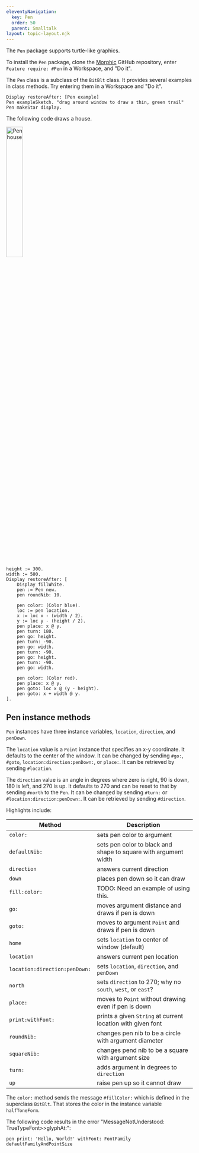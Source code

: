 ```yaml
---
eleventyNavigation:
  key: Pen
  order: 50
  parent: Smalltalk
layout: topic-layout.njk
---
```


The `Pen` package supports turtle-like graphics.

To install the `Pen` package, clone the
[Morphic](https://github.com/Cuis-Smalltalk/Morphic.git) GitHub repository,
enter `Feature require: #Pen` in a Workspace, and "Do it".

The `Pen` class is a subclass of the `BitBlt` class.
It provides several examples in class methods.
Try entering them in a Workspace and "Do it".

```smalltalk
Display restoreAfter: [Pen example]
Pen exampleSketch. "drag around window to draw a thin, green trail"
Pen makeStar display.
```

The following code draws a house.

<img alt="Pen house" style="width: 30%"
  src="/blog/assets/cuis-pen-house.png?v={{pkg.version}}">

```smalltalk
height := 300.
width := 500.
Display restoreAfter: [
    Display fillWhite.
    pen := Pen new.
    pen roundNib: 10.

    pen color: (Color blue).
    loc := pen location.
    x := loc x - (width / 2).
    y := loc y - (height / 2).
    pen place: x @ y.
    pen turn: 180.
    pen go: height.
    pen turn: -90.
    pen go: width.
    pen turn: -90.
    pen go: height.
    pen turn: -90.
    pen go: width.

    pen color: (Color red).
    pen place: x @ y.
    pen goto: loc x @ (y - height).
    pen goto: x + width @ y.
].
```

## Pen instance methods

`Pen` instances have three instance variables,
`location`, `direction`, and `penDown`.

The `location` value is a `Point` instance that specifies an x-y coordinate.
It defaults to the center of the window.
It can be changed by sending `#go:`, `#goto`,
`location:direction:penDown:`, or `place:`.
It can be retrieved by sending `#location`.

The `direction` value is an angle in degrees where
zero is right, 90 is down, 180 is left, and 270 is up.
It defaults to 270 and can be reset to that by sending `#north` to the `Pen`.
It can be changed by sending `#turn:` or `#location:direction:penDown:`.
It can be retrieved by sending `#direction`.

Highlights include:

| Method                        | Description                                                     |
| ----------------------------- | --------------------------------------------------------------- |
| `color:`                      | sets pen color to argument                                      |
| `defaultNib:`                 | sets pen color to black and shape to square with argument width |
| `direction`                   | answers current direction                                       |
| `down`                        | places pen down so it can draw                                  |
| `fill:color:`                 | TODO: Need an example of using this.                            |
| `go:`                         | moves argument distance and draws if pen is down                |
| `goto:`                       | moves to argument `Point` and draws if pen is down              |
| `home`                        | sets `location` to center of window (default)                   |
| `location`                    | answers current pen location                                    |
| `location:direction:penDown:` | sets `location`, `direction`, and `penDown`                     |
| `north`                       | sets `direction` to 270; why no `south`, `west`, or `east`?     |
| `place:`                      | moves to `Point` without drawing even if pen is down            |
| `print:withFont:`             | prints a given `String` at current location with given font     |
| `roundNib:`                   | changes pen nib to be a circle with argument diameter           |
| `squareNib:`                  | changes pend nib to be a square with argument size              |
| `turn:`                       | adds argument in degrees to `direction`                         |
| `up`                          | raise pen up so it cannot draw                                  |

The `color:` method sends the message `#fillColor:`
which is defined in the superclass `BitBlt`.
That stores the color in the instance variable `halfToneForm`.

The following code results in the error
"MessageNotUnderstood: TrueTypeFont>>glyphAt:":

```smalltalk
pen print: 'Hello, World!' withFont: FontFamily defaultFamilyAndPointSize
```
